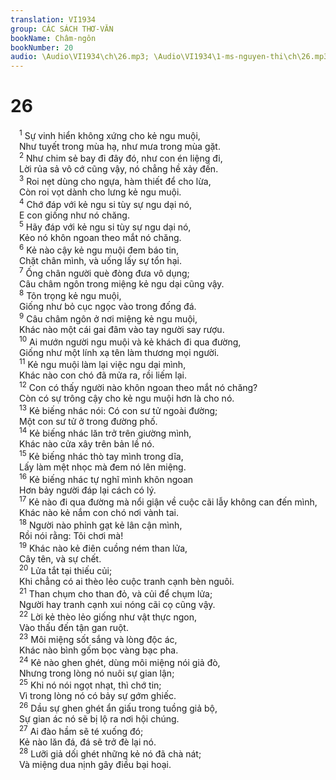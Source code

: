 ```yaml
---
translation: VI1934
group: CÁC SÁCH THƠ-VĂN
bookName: Châm-ngôn 
bookNumber: 20
audio: \Audio\VI1934\ch\26.mp3; \Audio\VI1934\1-ms-nguyen-thi\ch\26.mp3
---
```


<div class="title"><h1>26</h1></div>
<span class="verse ch_26_1"> <sup>1</sup> Sự vinh hiển không xứng cho kẻ ngu muội, <br/> Như tuyết trong mùa hạ, như mưa trong mùa gặt. <br/></span>
<span class="verse ch_26_2"> <sup>2</sup> Như chim sẻ bay đi đây đó, như con én liệng đi, <br/> Lời rủa sả vô cớ cũng vậy, nó chẳng hề xảy đến. <br/></span>
<span class="verse ch_26_3"> <sup>3</sup> Roi nẹt dùng cho ngựa, hàm thiết để cho lừa, <br/> Còn roi vọt dành cho lưng kẻ ngu muội. <br/></span>
<span class="verse ch_26_4"> <sup>4</sup> Chớ đáp với kẻ ngu si tùy sự ngu dại nó, <br/> E con giống như nó chăng. <br/></span>
<span class="verse ch_26_5"> <sup>5</sup> Hãy đáp với kẻ ngu si tùy sự ngu dại nó, <br/> Kẻo nó khôn ngoan theo mắt nó chăng. <br/></span>
<span class="verse ch_26_6"> <sup>6</sup> Kẻ nào cậy kẻ ngu muội đem báo tin, <br/> Chặt chân mình, và uống lấy sự tổn hại. <br/></span>
<span class="verse ch_26_7"> <sup>7</sup> Ống chân người què đòng đưa vô dụng; <br/> Câu châm ngôn trong miệng kẻ ngu dại cũng vậy. <br/></span>
<span class="verse ch_26_8"> <sup>8</sup> Tôn trọng kẻ ngu muội, <br/> Giống như bỏ cục ngọc vào trong đống đá. <br/></span>
<span class="verse ch_26_9"> <sup>9</sup> Câu châm ngôn ở nơi miệng kẻ ngu muội, <br/> Khác nào một cái gai đâm vào tay người say rượu. <br/></span>
<span class="verse ch_26_10"> <sup>10</sup> Ai mướn người ngu muội và kẻ khách đi qua đường, <br/> Giống như một lính xạ tên làm thương mọi người. <br/></span>
<span class="verse ch_26_11"> <sup>11</sup> Kẻ ngu muội làm lại việc ngu dại mình, <br/> Khác nào con chó đã mửa ra, rồi liếm lại. <br/></span>
<span class="verse ch_26_12"> <sup>12</sup> Con có thấy người nào khôn ngoan theo mắt nó chăng? <br/> Còn có sự trông cậy cho kẻ ngu muội hơn là cho nó. <br/></span>
<span class="verse ch_26_13"> <sup>13</sup> Kẻ biếng nhác nói: Có con sư tử ngoài đường; <br/> Một con sư tử ở trong đường phố. <br/></span>
<span class="verse ch_26_14"> <sup>14</sup> Kẻ biếng nhác lăn trở trên giường mình, <br/> Khác nào cửa xây trên bản lề nó. <br/></span>
<span class="verse ch_26_15"> <sup>15</sup> Kẻ biếng nhác thò tay mình trong dĩa, <br/> Lấy làm mệt nhọc mà đem nó lên miệng. <br/></span>
<span class="verse ch_26_16"> <sup>16</sup> Kẻ biếng nhác tự nghĩ mình khôn ngoan <br/> Hơn bảy người đáp lại cách có lý. <br/></span>
<span class="verse ch_26_17"> <sup>17</sup> Kẻ nào đi qua đường mà nổi giận về cuộc cãi lẫy không can đến mình, <br/> Khác nào kẻ nắm con chó nơi vành tai. <br/></span>
<span class="verse ch_26_18"> <sup>18</sup> Người nào phỉnh gạt kẻ lân cận mình, <br/> Rồi nói rằng: Tôi chơi mà! <br/></span>
<span class="verse ch_26_19"> <sup>19</sup> Khác nào kẻ điên cuồng ném than lửa, <br/> Cây tên, và sự chết. <br/></span>
<span class="verse ch_26_20"> <sup>20</sup> Lửa tắt tại thiếu củi; <br/> Khi chẳng có ai thèo lẻo cuộc tranh cạnh bèn nguôi. <br/></span>
<span class="verse ch_26_21"> <sup>21</sup> Than chụm cho than đỏ, và củi để chụm lửa; <br/> Người hay tranh cạnh xui nóng cãi cọ cũng vậy. <br/></span>
<span class="verse ch_26_22"> <sup>22</sup> Lời kẻ thèo lẻo giống như vật thực ngon, <br/> Vào thấu đến tận gan ruột. <br/></span>
<span class="verse ch_26_23"> <sup>23</sup> Môi miệng sốt sắng và lòng độc ác, <br/> Khác nào bình gốm bọc vàng bạc pha. <br/></span>
<span class="verse ch_26_24"> <sup>24</sup> Kẻ nào ghen ghét, dùng môi miệng nói giả đò, <br/> Nhưng trong lòng nó nuôi sự gian lận; <br/></span>
<span class="verse ch_26_25"> <sup>25</sup> Khi nó nói ngọt nhạt, thì chớ tin; <br/> Vì trong lòng nó có bảy sự gớm ghiếc. <br/></span>
<span class="verse ch_26_26"> <sup>26</sup> Dầu sự ghen ghét ẩn giấu trong tuồng giả bộ, <br/> Sự gian ác nó sẽ bị lộ ra nơi hội chúng. <br/></span>
<span class="verse ch_26_27"> <sup>27</sup> Ai đào hầm sẽ té xuống đó; <br/> Kẻ nào lăn đá, đá sẽ trở đè lại nó. <br/></span>
<span class="verse ch_26_28"> <sup>28</sup> Lưỡi giả dối ghét những kẻ nó đã chà nát; <br/> Và miệng dua nịnh gây điều bại hoại. <br/> <br/></span>
